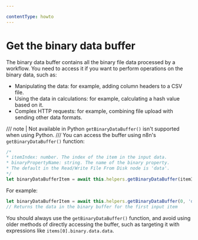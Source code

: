 ```yaml
---

contentType: howto
---
```


# Get the binary data buffer

The binary data buffer contains all the binary file data processed by a workflow. You need to access it if you want to perform operations on the binary data, such as:

* Manipulating the data: for example, adding column headers to a CSV file.
* Using the data in calculations: for example, calculating a hash value based on it.
* Complex HTTP requests: for example, combining file upload with sending other data formats.

/// note | Not available in Python
`getBinaryDataBuffer()` isn't supported when using Python.
///
You can access the buffer using n8n's `getBinaryDataBuffer()` function:


```js
/* 
* itemIndex: number. The index of the item in the input data.
* binaryPropertyName: string. The name of the binary property. 
* The default in the Read/Write File From Disk node is 'data'. 
*/
let binaryDataBufferItem = await this.helpers.getBinaryDataBuffer(itemIndex, binaryPropertyName);
```

For example:

```js
let binaryDataBufferItem = await this.helpers.getBinaryDataBuffer(0, 'data');
// Returns the data in the binary buffer for the first input item
```


You should always use the `getBinaryDataBuffer()` function, and avoid using older methods of directly accessing the buffer, such as targeting it with expressions like `items[0].binary.data.data`.
